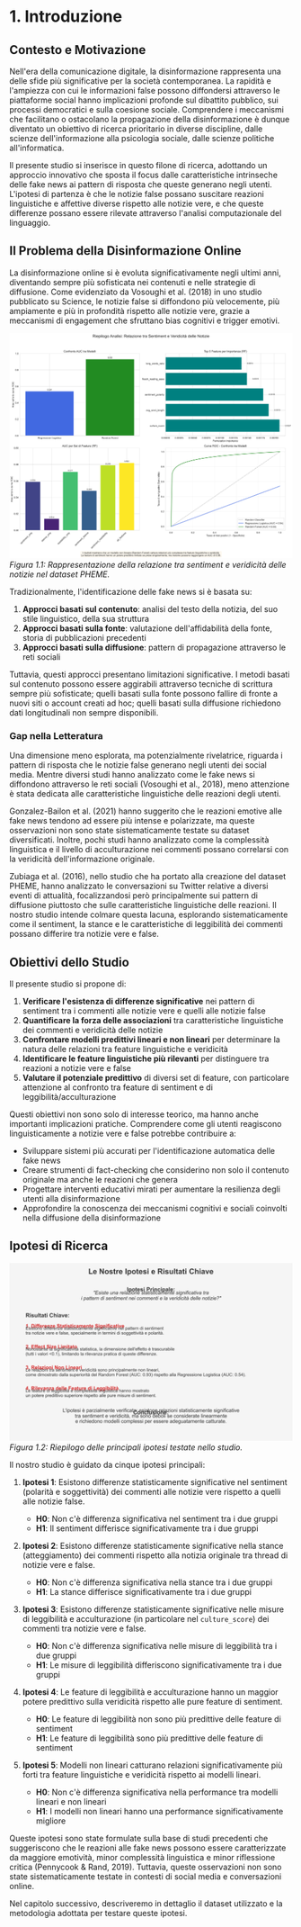 # 1. Introduzione

## Contesto e Motivazione

Nell'era della comunicazione digitale, la disinformazione rappresenta una delle sfide più significative per la società contemporanea. La rapidità e l'ampiezza con cui le informazioni false possono diffondersi attraverso le piattaforme social hanno implicazioni profonde sul dibattito pubblico, sui processi democratici e sulla coesione sociale. Comprendere i meccanismi che facilitano o ostacolano la propagazione della disinformazione è dunque diventato un obiettivo di ricerca prioritario in diverse discipline, dalle scienze dell'informazione alla psicologia sociale, dalle scienze politiche all'informatica.

Il presente studio si inserisce in questo filone di ricerca, adottando un approccio innovativo che sposta il focus dalle caratteristiche intrinseche delle fake news ai pattern di risposta che queste generano negli utenti. L'ipotesi di partenza è che le notizie false possano suscitare reazioni linguistiche e affettive diverse rispetto alle notizie vere, e che queste differenze possano essere rilevate attraverso l'analisi computazionale del linguaggio.

## Il Problema della Disinformazione Online

La disinformazione online si è evoluta significativamente negli ultimi anni, diventando sempre più sofisticata nei contenuti e nelle strategie di diffusione. Come evidenziato da Vosoughi et al. (2018) in uno studio pubblicato su Science, le notizie false si diffondono più velocemente, più ampiamente e più in profondità rispetto alle notizie vere, grazie a meccanismi di engagement che sfruttano bias cognitivi e trigger emotivi.

![Diffusione di notizie sui social media](../../results/figures/sentiment_veracity_summary.png)
*Figura 1.1: Rappresentazione della relazione tra sentiment e veridicità delle notizie nel dataset PHEME.*

Tradizionalmente, l'identificazione delle fake news si è basata su:

1. **Approcci basati sul contenuto**: analisi del testo della notizia, del suo stile linguistico, della sua struttura
2. **Approcci basati sulla fonte**: valutazione dell'affidabilità della fonte, storia di pubblicazioni precedenti
3. **Approcci basati sulla diffusione**: pattern di propagazione attraverso le reti sociali

Tuttavia, questi approcci presentano limitazioni significative. I metodi basati sul contenuto possono essere aggirabili attraverso tecniche di scrittura sempre più sofisticate; quelli basati sulla fonte possono fallire di fronte a nuovi siti o account creati ad hoc; quelli basati sulla diffusione richiedono dati longitudinali non sempre disponibili.

### Gap nella Letteratura

Una dimensione meno esplorata, ma potenzialmente rivelatrice, riguarda i pattern di risposta che le notizie false generano negli utenti dei social media. Mentre diversi studi hanno analizzato come le fake news si diffondono attraverso le reti sociali (Vosoughi et al., 2018), meno attenzione è stata dedicata alle caratteristiche linguistiche delle reazioni degli utenti.

Gonzalez-Bailon et al. (2021) hanno suggerito che le reazioni emotive alle fake news tendono ad essere più intense e polarizzate, ma queste osservazioni non sono state sistematicamente testate su dataset diversificati. Inoltre, pochi studi hanno analizzato come la complessità linguistica e il livello di acculturazione nei commenti possano correlarsi con la veridicità dell'informazione originale.

Zubiaga et al. (2016), nello studio che ha portato alla creazione del dataset PHEME, hanno analizzato le conversazioni su Twitter relative a diversi eventi di attualità, focalizzandosi però principalmente sui pattern di diffusione piuttosto che sulle caratteristiche linguistiche delle reazioni. Il nostro studio intende colmare questa lacuna, esplorando sistematicamente come il sentiment, la stance e le caratteristiche di leggibilità dei commenti possano differire tra notizie vere e false.

## Obiettivi dello Studio

Il presente studio si propone di:

1. **Verificare l'esistenza di differenze significative** nei pattern di sentiment tra i commenti alle notizie vere e quelli alle notizie false
2. **Quantificare la forza delle associazioni** tra caratteristiche linguistiche dei commenti e veridicità delle notizie
3. **Confrontare modelli predittivi lineari e non lineari** per determinare la natura delle relazioni tra feature linguistiche e veridicità
4. **Identificare le feature linguistiche più rilevanti** per distinguere tra reazioni a notizie vere e false
5. **Valutare il potenziale predittivo** di diversi set di feature, con particolare attenzione al confronto tra feature di sentiment e di leggibilità/acculturazione

Questi obiettivi non sono solo di interesse teorico, ma hanno anche importanti implicazioni pratiche. Comprendere come gli utenti reagiscono linguisticamente a notizie vere e false potrebbe contribuire a:

- Sviluppare sistemi più accurati per l'identificazione automatica delle fake news
- Creare strumenti di fact-checking che considerino non solo il contenuto originale ma anche le reazioni che genera
- Progettare interventi educativi mirati per aumentare la resilienza degli utenti alla disinformazione
- Approfondire la conoscenza dei meccanismi cognitivi e sociali coinvolti nella diffusione della disinformazione

## Ipotesi di Ricerca

![Riepilogo delle ipotesi](../../results/narrative/02_hypothesis_summary.png)
*Figura 1.2: Riepilogo delle principali ipotesi testate nello studio.*

Il nostro studio è guidato da cinque ipotesi principali:

1. **Ipotesi 1**: Esistono differenze statisticamente significative nel sentiment (polarità e soggettività) dei commenti alle notizie vere rispetto a quelli alle notizie false.
   - **H0**: Non c'è differenza significativa nel sentiment tra i due gruppi
   - **H1**: Il sentiment differisce significativamente tra i due gruppi

2. **Ipotesi 2**: Esistono differenze statisticamente significative nella stance (atteggiamento) dei commenti rispetto alla notizia originale tra thread di notizie vere e false.
   - **H0**: Non c'è differenza significativa nella stance tra i due gruppi
   - **H1**: La stance differisce significativamente tra i due gruppi

3. **Ipotesi 3**: Esistono differenze statisticamente significative nelle misure di leggibilità e acculturazione (in particolare nel `culture_score`) dei commenti tra notizie vere e false.
   - **H0**: Non c'è differenza significativa nelle misure di leggibilità tra i due gruppi
   - **H1**: Le misure di leggibilità differiscono significativamente tra i due gruppi

4. **Ipotesi 4**: Le feature di leggibilità e acculturazione hanno un maggior potere predittivo sulla veridicità rispetto alle pure feature di sentiment.
   - **H0**: Le feature di leggibilità non sono più predittive delle feature di sentiment
   - **H1**: Le feature di leggibilità sono più predittive delle feature di sentiment

5. **Ipotesi 5**: Modelli non lineari catturano relazioni significativamente più forti tra feature linguistiche e veridicità rispetto ai modelli lineari.
   - **H0**: Non c'è differenza significativa nella performance tra modelli lineari e non lineari
   - **H1**: I modelli non lineari hanno una performance significativamente migliore

Queste ipotesi sono state formulate sulla base di studi precedenti che suggeriscono che le reazioni alle fake news possono essere caratterizzate da maggiore emotività, minor complessità linguistica e minor riflessione critica (Pennycook & Rand, 2019). Tuttavia, queste osservazioni non sono state sistematicamente testate in contesti di social media e conversazioni online.

Nel capitolo successivo, descriveremo in dettaglio il dataset utilizzato e la metodologia adottata per testare queste ipotesi.
